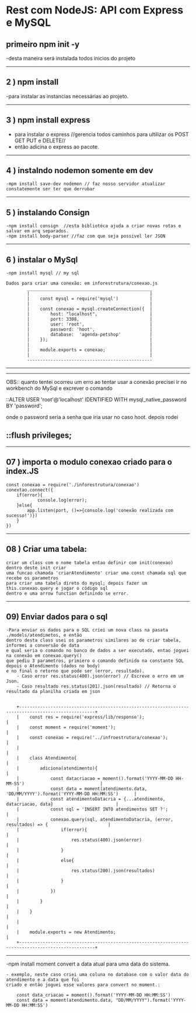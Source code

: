 # Rest com NodeJS: API com Express e MySQL

## primeiro npm init -y

-desta maneira será instalada todos inicios do projeto

-----------------------------------------------------------------------------------------
## 2 ) npm install
-para instalar as instancias necessárias ao projeto.

-----------------------------------------------------------------------------------------
## 3 ) npm install express

-   para instalar o express //gerencia todos caminhos para ultilizar os POST GET PUT e DELETE//
-   então adicina o express ao pacote.

-----------------------------------------------------------------------------------------
## 4 ) instalndo nodemon somente em dev
    -mpm install save-dev nodemon // faz nosso servidor atualizar constatemente ser ter que derrubar

-----------------------------------------------------------------------------------------
## 5 ) instalando Consign
    -npm install consign  //esta bibliotéca ajuda a criar novas rotas e salvar em arq separados.
    -npm install body-parser //faz com que seja possivel ler JSON

-----------------------------------------------------------------------------------------
## 6 ) instalar o MySql
    -npm install mysql // my sql

    Dados para criar uma conexão: em inforestrutura/conexao.js
            ________________________________________________
            |                                              |
            |    const mysql = require('mysql')            |
            |                                              |
            |    const conexao = mysql.createConnection({  |
            |        host: "localhost",                    |
            |        port: 3308,                           |
            |        user: 'root',                         |
            |        password: 'hoot',                     |
            |        database:  'agenda-petshop'           |
            |    });                                       |
            |                                              |
            |    module.exports = conexao;                 |
            |                                              |
            ------------------------------------------------
-----------------------------------------------------------------------------------------
-----------------------------------------------------------------------------------------
OBS:: quanto tentei ocorreu um erro ao tentar usar a conexão precisei ir no workbench do MySql
e excrever o comando

::ALTER USER 'root'@'localhost' IDENTIFIED WITH mysql_native_password BY 'password';

onde o password seria a senha que iria usar no caso hoot.
depois rodei

::flush privileges;
-----------------------------------------------------------------------------------------
-----------------------------------------------------------------------------------------
## 07 ) importa o modulo conexao criado para o index.JS

    const conexao = require('./inforestrutura/conexao')
    conextao.connect({
        if(error){
                console.log(error);
        }else{
            app.listen(port, ()=>{console.log('conexão realizada com sucesso!')})
        }
    })

-----------------------------------------------------------------------------------------
## 08 ) Criar uma tabela:

    criar um class com o nome tabela entao definir com init(conexao) dentro deste init criar
    uma funcao chamada 'criarAtendimento' criar uma const chamada sql que recebe os parametros
    para criar uma tabela direto do mysql; depois fazer um this.conexao.query e jogar o código sql
    dentro e uma arrow function definindo se error.

    
-----------------------------------------------------------------------------------------
## 09) Enviar dados para o sql

    -Para enviar os dados para o SQL criei um nova class na pasata ./models/atendimetos, e então 
    dentro desta class usei os parametros similares ao de criar tabela, informei a conversão de data
    e qual seria o comando no banco de dados a ser executado, entao joguei na conexão em conexao.query()
    que pediu 3 parametros, primiero o comando definido na constante SQL depois o Atendimento (dados no body) 
    e no final o retorno que pode ser (error, resultado). 
        - Caso error res.status(400).json(error) // Escreve o erro em um Json.
        - Caso resultado res.status(201).json(resultado) // Retorna o resultado da planilha criada em json


        +---------------------------------------------------------------------------------------------------+
        |    const res = require('express/lib/response');                                                   |
        |    const moment = require('moment');                                                              |
        |    const conexao = require('../infroestrutura/conexao');                                          |
        |                                                                                                   |
        |    class Atendimento{                                                                             |
        |        adiciona(atendimento){                                                                     |
        |            const datacriacao = moment().format('YYYY-MM-DD HH-MM-SS')                             |
        |            const data = moment(atendimento.data, 'DD/MM/YYYY').format('YYYY-MM-DD HH:MM:SS')      |
        |            const atendimentoDatacria = {...atendimento, datacriacao, data}                        |
        |            const sql = 'INSERT INTO atendimentos SET ?';                                          |
        |            conexao.query(sql, atendimentoDatacria, (error, resultados) => {                       |
        |                if(error){                                                                         |
        |                    res.status(400).json(error)                                                    |
        |                }                                                                                  |
        |                else{                                                                              |
        |                    res.status(200).json(resultados)                                               |
        |                }                                                                                  |
        |            })                                                                                     |
        |        }                                                                                          |
        |    }                                                                                              |
        |                                                                                                   |
        |    module.exports = new Atendimento;                                                              |
        +---------------------------------------------------------------------------------------------------+

---------------------------------------------------------------------------------------
-npm install moment 
    convert a data atual para uma data do sistema.

    - exemplo, neste caso criei uma coluna no database com o valor data do atendimento e a data que foi
    criado e então joguei esse valores para convert no moment.:

        const data_criacao = moment().format('YYYY-MM-DD HH:MM:SS')
        const data = moment(atendimento.data, "DD/MM/YYYY").format('YYYY-MM-DD HH:MM:SS')